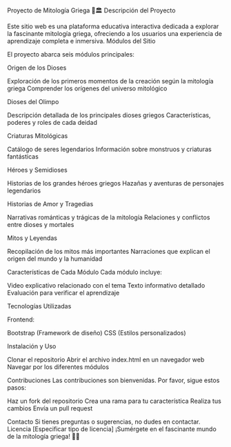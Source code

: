 Proyecto de Mitología Griega 🏺🏛️
Descripción del Proyecto

Este sitio web es una plataforma educativa interactiva dedicada a explorar la fascinante mitología griega, ofreciendo a los usuarios una experiencia de aprendizaje completa e inmersiva.
Módulos del Sitio

El proyecto abarca seis módulos principales:

Origen de los Dioses

Exploración de los primeros momentos de la creación según la mitología griega
Comprender los orígenes del universo mitológico


Dioses del Olimpo

Descripción detallada de los principales dioses griegos
Características, poderes y roles de cada deidad


Criaturas Mitológicas

Catálogo de seres legendarios
Información sobre monstruos y criaturas fantásticas


Héroes y Semidioses

Historias de los grandes héroes griegos
Hazañas y aventuras de personajes legendarios


Historias de Amor y Tragedias

Narrativas románticas y trágicas de la mitología
Relaciones y conflictos entre dioses y mortales


Mitos y Leyendas

Recopilación de los mitos más importantes
Narraciones que explican el origen del mundo y la humanidad



Características de Cada Módulo
Cada módulo incluye:

Video explicativo relacionado con el tema
Texto informativo detallado
Evaluación para verificar el aprendizaje

Tecnologías Utilizadas

Frontend:

Bootstrap (Framework de diseño)
CSS (Estilos personalizados)



Instalación y Uso

Clonar el repositorio
Abrir el archivo index.html en un navegador web
Navegar por los diferentes módulos

Contribuciones
Las contribuciones son bienvenidas. Por favor, sigue estos pasos:

Haz un fork del repositorio
Crea una rama para tu característica
Realiza tus cambios
Envía un pull request

Contacto
Si tienes preguntas o sugerencias, no dudes en contactar.
Licencia
[Especificar tipo de licencia]
¡Sumérgete en el fascinante mundo de la mitología griega! 🏺✨